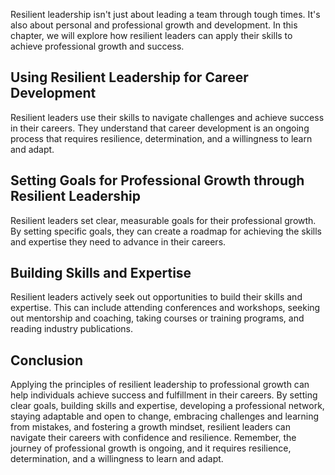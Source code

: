 
Resilient leadership isn't just about leading a team through tough times. It's also about personal and professional growth and development. In this chapter, we will explore how resilient leaders can apply their skills to achieve professional growth and success.

Using Resilient Leadership for Career Development
-------------------------------------------------

Resilient leaders use their skills to navigate challenges and achieve success in their careers. They understand that career development is an ongoing process that requires resilience, determination, and a willingness to learn and adapt.

Setting Goals for Professional Growth through Resilient Leadership
------------------------------------------------------------------

Resilient leaders set clear, measurable goals for their professional growth. By setting specific goals, they can create a roadmap for achieving the skills and expertise they need to advance in their careers.

Building Skills and Expertise
-----------------------------

Resilient leaders actively seek out opportunities to build their skills and expertise. This can include attending conferences and workshops, seeking out mentorship and coaching, taking courses or training programs, and reading industry publications.

Conclusion
----------

Applying the principles of resilient leadership to professional growth can help individuals achieve success and fulfillment in their careers. By setting clear goals, building skills and expertise, developing a professional network, staying adaptable and open to change, embracing challenges and learning from mistakes, and fostering a growth mindset, resilient leaders can navigate their careers with confidence and resilience. Remember, the journey of professional growth is ongoing, and it requires resilience, determination, and a willingness to learn and adapt.
